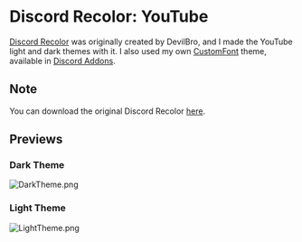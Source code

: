 # Discord Recolor: YouTube

[Discord Recolor](https://github.com/mwittrien/BetterDiscordAddons/tree/master/Themes/DiscordRecolor) was originally created by DevilBro, and I made the YouTube light and dark themes with it. I also used my own [CustomFont](https://github.com/Tomrdh/discord-addons/tree/master/download-themes-here/CustomFont) theme, available in [Discord Addons](https://tomrdh.github.io/da-website/main).

## Note

You can download the original Discord Recolor [here](https://github.com/mwittrien/BetterDiscordAddons/tree/master/Themes/DiscordRecolor).

## Previews

### Dark Theme

![DarkTheme.png](https://cdn.discordapp.com/attachments/702611641530843186/777705547721736192/unknown.png)

### Light Theme

![LightTheme.png](https://cdn.discordapp.com/attachments/702611641530843186/777705578004873236/unknown.png)
